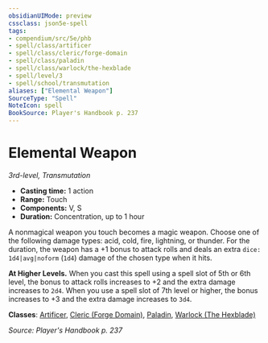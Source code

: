 ```yaml
---
obsidianUIMode: preview
cssclass: json5e-spell
tags:
- compendium/src/5e/phb
- spell/class/artificer
- spell/class/cleric/forge-domain
- spell/class/paladin
- spell/class/warlock/the-hexblade
- spell/level/3
- spell/school/transmutation
aliases: ["Elemental Weapon"]
SourceType: "Spell"
NoteIcon: spell
BookSource: Player's Handbook p. 237
---
```

# Elemental Weapon
*3rd-level, Transmutation*  

- **Casting time:** 1 action
- **Range:** Touch
- **Components:** V, S
- **Duration:** Concentration, up to 1 hour

A nonmagical weapon you touch becomes a magic weapon. Choose one of the following damage types: acid, cold, fire, lightning, or thunder. For the duration, the weapon has a +1 bonus to attack rolls and deals an extra `dice: 1d4|avg|noform` (`1d4`) damage of the chosen type when it hits.

**At Higher Levels.** When you cast this spell using a spell slot of 5th or 6th level, the bonus to attack rolls increases to +2 and the extra damage increases to `2d4`. When you use a spell slot of 7th level or higher, the bonus increases to +3 and the extra damage increases to `3d4`.

**Classes**: [Artificer](/3-Mechanics/CLI/classes/artificer-tce.md), [Cleric (Forge Domain)](/3-Mechanics/CLI/classes/cleric-forge-domain-xge.md), [Paladin](/3-Mechanics/CLI/classes/paladin.md), [Warlock (The Hexblade)](/3-Mechanics/CLI/classes/warlock-the-hexblade-xge.md)

*Source: Player's Handbook p. 237*